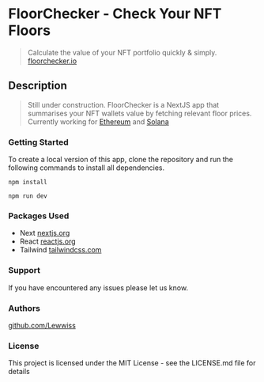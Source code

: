 # FloorChecker - Check Your NFT Floors
> Calculate the value of your NFT portfolio quickly & simply.
[floorchecker.io](https://floorchecker.io/)

## Description

> Still under construction.
FloorChecker is a NextJS app that summarises your NFT wallets value by fetching relevant floor prices. Currently working for [Ethereum](https://ethereum.org/en/) and [Solana](https://solana.com/)

### Getting Started

To create a local version of this app, clone the repository and run the following commands to install all dependencies.

```
npm install
```
```
npm run dev
```

### Packages Used

* Next [nextjs.org](https://nextjs.org/)
* React [reactjs.org](https://reactjs.org/)
* Tailwind [tailwindcss.com](https://tailwindcss.com/)

### Support

If you have encountered any issues please let us know.

### Authors

[github.com/Lewwiss](https://github.com/lewwiss)

### License

This project is licensed under the MIT License - see the LICENSE.md file for details
